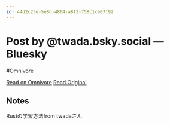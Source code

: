 ```yaml
---
id: 44d2c23e-5e8d-4804-a8f2-758c1ce07f92
---
```


# Post by @twada.bsky.social — Bluesky
#Omnivore

[Read on Omnivore](https://omnivore.app/me/https-bsky-app-profile-twada-bsky-social-post-3-kympfj-3-gi-32-g-1910eafefd6)
[Read Original](https://bsky.app/profile/twada.bsky.social/post/3kympfj3gi32g)

## Notes

Rustの学習方法from twadaさん

